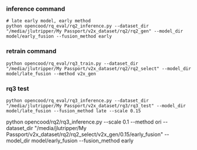 ### inference command
```shell
# late early model, early method
python opencood/rq_eval/rq2_inference.py --dataset_dir "/media/jlutripper/My Passport/v2x_dataset/rq2/rq2_gen" --model_dir model/early_fusion --fusion_method early

```

### retrain command
```shell
python opencood/rq_eval/rq3_train.py --dataset_dir "/media/jlutripper/My Passport/v2x_dataset/rq2/rq2_select" --model_dir model/late_fusion --method v2x_gen

```

### rq3 test
```shell
python opencood/rq_eval/rq3_inference.py --dataset_dir "/media/jlutripper/My Passport/v2x_dataset/rq3/rq3_test" --model_dir model/late_fusion --fusion_method late --scale 0.15

```


python opencood/rq2/rq3_inference.py --scale 0.1 --method ori --dataset_dir "/media/jlutripper/My Passport/v2x_dataset/rq2/rq2_select/v2x_gen/0.15/early_fusion" --model_dir model/early_fusion --fusion_method early